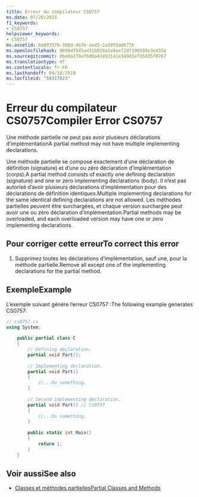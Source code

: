 ```yaml
---
title: Erreur du compilateur CS0757
ms.date: 07/20/2015
f1_keywords:
- CS0757
helpviewer_keywords:
- CS0757
ms.assetid: ba093570-306d-4b7b-aad5-1a3855ad6776
ms.openlocfilehash: 0090df545ad31b020a1e8ee72df198934e3e435e
ms.sourcegitcommit: 0be8a279af6d8a43e03141e349d3efd5d35f8767
ms.translationtype: HT
ms.contentlocale: fr-FR
ms.lasthandoff: 04/18/2019
ms.locfileid: "59317023"
---
```

# <a name="compiler-error-cs0757"></a><span data-ttu-id="df7ba-102">Erreur du compilateur CS0757</span><span class="sxs-lookup"><span data-stu-id="df7ba-102">Compiler Error CS0757</span></span>
<span data-ttu-id="df7ba-103">Une méthode partielle ne peut pas avoir plusieurs déclarations d’implémentation</span><span class="sxs-lookup"><span data-stu-id="df7ba-103">A partial method may not have multiple implementing declarations.</span></span>  
  
 <span data-ttu-id="df7ba-104">Une méthode partielle se compose exactement d’une déclaration de définition (signature) et d’une ou zéro déclaration d’implémentation (corps).</span><span class="sxs-lookup"><span data-stu-id="df7ba-104">A partial method consists of exactly one defining declaration (signature) and one or zero implementing declarations (body).</span></span> <span data-ttu-id="df7ba-105">Il n’est pas autorisé d’avoir plusieurs déclarations d’implémentation pour des déclarations de définition identiques.</span><span class="sxs-lookup"><span data-stu-id="df7ba-105">Multiple implementing declarations for the same identical defining declarations are not allowed.</span></span> <span data-ttu-id="df7ba-106">Les méthodes partielles peuvent être surchargées, et chaque version surchargée peut avoir une ou zéro déclaration d’implémentation.</span><span class="sxs-lookup"><span data-stu-id="df7ba-106">Partial methods may be overloaded, and each overloaded version may have one or zero implementing declarations.</span></span>  
  
## <a name="to-correct-this-error"></a><span data-ttu-id="df7ba-107">Pour corriger cette erreur</span><span class="sxs-lookup"><span data-stu-id="df7ba-107">To correct this error</span></span>  
  
1. <span data-ttu-id="df7ba-108">Supprimez toutes les déclarations d’implémentation, sauf une, pour la méthode partielle.</span><span class="sxs-lookup"><span data-stu-id="df7ba-108">Remove all except one of the implementing declarations for the partial method.</span></span>  
  
## <a name="example"></a><span data-ttu-id="df7ba-109">Exemple</span><span class="sxs-lookup"><span data-stu-id="df7ba-109">Example</span></span>  
 <span data-ttu-id="df7ba-110">L’exemple suivant génère l’erreur CS0757 :</span><span class="sxs-lookup"><span data-stu-id="df7ba-110">The following example generates CS0757:</span></span>  
  
```csharp  
// cs0757.cs  
using System;  
  
    public partial class C  
    {  
        // Defining declaration.  
        partial void Part();  
  
        // Implementing declaration.  
        partial void Part()  
        {  
            //...Do something.  
        }  
  
        // Second implementing declaration.  
        partial void Part() // CS0757  
        {  
            //...Do something.  
        }  
  
        public static int Main()  
        {  
            return 1;  
        }  
    }  
```  
  
## <a name="see-also"></a><span data-ttu-id="df7ba-111">Voir aussi</span><span class="sxs-lookup"><span data-stu-id="df7ba-111">See also</span></span>

- [<span data-ttu-id="df7ba-112">Classes et méthodes partielles</span><span class="sxs-lookup"><span data-stu-id="df7ba-112">Partial Classes and Methods</span></span>](../../csharp/programming-guide/classes-and-structs/partial-classes-and-methods.md)
